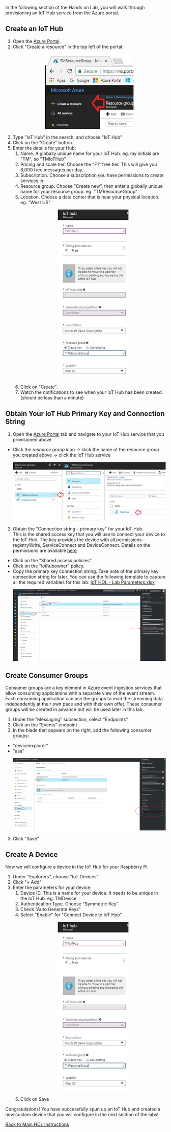 In the following section of the Hands on Lab, you will walk through provisioning an IoT Hub service from the Azure portal. 

## Create an IoT Hub
1. Open the [Azure Portal](https://portal.azure.com/).
1. Click "Create a resource" in the top left of the portal.
      <p align="center">
         <img src="/HOL/IOTHubPiHackathon/images/CreateAResource.JPG" /> 
      </p>
1. Type "IoT Hub" in the search, and choose "IoT Hub"
1. Click on the "Create" button.
1. Enter the details for your Hub:
   1. Name.  A globally unique name for your IoT Hub.  eg. my initials are "TM", so "TMIoTHub"
   1. Pricing and scale tier.  Choose the "F1" free tier.  This will give you 8,000 free messages per day.
   1. Subscription.  Choose a subscription you have permissions to create services in.
   1. Resource group.  Choose "Create new", then enter a globally unique name for your resource group.  eg. "TMResourceGroup"
   1. Location.  Choose a data center that is near your physical location.  eg. "West US"
      <p align="center">
         <img src="/HOL/IOTHubPiHackathon/images/IoTHubParams.JPG" /> 
      </p>   
   1. Click on "Create".
   1. Watch the notifications to see when your IoT Hub has been created.  (should be less than a minute)
      
## Obtain Your IoT Hub Primary Key and Connection String
1. Open the [Azure Portal](https://portal.azure.com/) tab and navigate to your IoT Hub service that you provisioned above
  - Click the *resource group* icon -> click the name of the resource group you created above -> click the IoT Hub service
      <p align="center">
         <img src="/HOL/IOTHubPiHackathon/images/ResourceGroupForIoTHub.JPG" /> 
      </p>
2. Obtain the "Connection string - primary key" for your IoT Hub. <BR>
This is the shared access key that you will use to connect your device to the IoT Hub. The key provides the device with all permissions - registryWrite, ServiceConnect and DeviceConnect. Details on the permissions are available [here](https://docs.microsoft.com/en-us/azure/iot-hub/iot-hub-devguide-security#iot-hub-permissions)
  - Click on the "Shared access policies".
  - Click on the "iothubowner" policy.
  - Copy the primary key connection string. Take note of the primary key connection string for later. You can use the following template to capture all the required variables for this lab: [IoT HOL - Lab Parameters.xlsx](/HOL/IOTHubPiHackathon/IoTHOL-LabParameters.xlsx)
      <p align="center">
         <img src="/HOL/IOTHubPiHackathon/images/IoTHubKeys2.jpg" /> 
      </p>

## Create Consumer Groups
Consumer groups are a key element in Azure event ingestion services that allow consuming applications with a separate view of the event stream. Each consuming application can use the groups to read the streaming data independently at their own pace and with their own offet. These consumer groups will be created in advance but will be used later in this lab.
1. Under the "Messaging" subsection, select "Endpoints"
2. Click on the "Events" endpoint
3. In the blade that appears on the right, add the following consumer groups:
  - "deviceexplorer"
  - "asa"
      <p align="center">
         <img src="/HOL/IOTHubPiHackathon/images/consumerGroups.jpg" /> 
      </p>
3. Click "Save"

## Create A Device

Now we will configure a device in the IoT Hub for your Raspberry Pi.
1. Under "Explorers", choose "IoT Devices"
1. Click "+ Add"
1. Enter the parameters for your device:
   1. Device ID.  This is a name for your device.  It needs to be unique in the IoT Hub.  eg. TMDevice
   1. Authentication Type.  Choose "Symmetric Key"
   1. Check "Auto Generate Keys"
   1. Select "Enable" for "Connect Device to IoT Hub"
      <p align="center">
         <img src="/HOL/IOTHubPiHackathon/images/IoTHubParams.JPG" /> 
      </p>
   1. Click on Save
   
Congratulations! You have successfully spun up an IoT Hub and created a new custom device that you will configure in the next section of the labs! 

[Back to Main HOL Instructions](/HOL/IOTHubPiHackathon/README.md)
